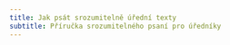 ```yaml
---
title: Jak psát srozumitelně úřední texty
subtitle: Příručka srozumitelného psaní pro úředníky
---
```




